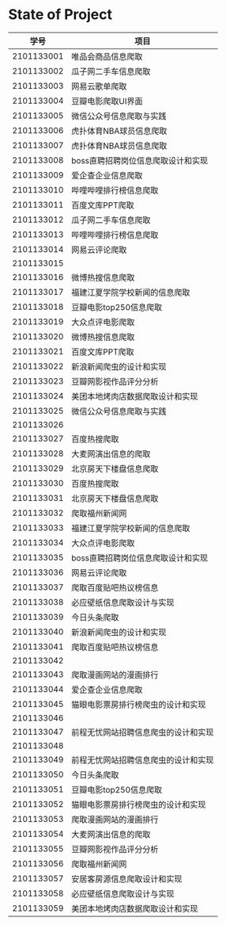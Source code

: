 # State of Project



| 学号       | 项目                           |
| ---------- | ------------------------------ |
| 2101133001 | 唯品会商品信息爬取 |
| 2101133002 | 瓜子网二手车信息爬取 |
| 2101133003 | 网易云歌单爬取 |
| 2101133004 | 豆瓣电影爬取UI界面 |
| 2101133005 | 微信公众号信息爬取与实践 |
| 2101133006 | 虎扑体育NBA球员信息爬取 |
| 2101133007 | 虎扑体育NBA球员信息爬取 |
| 2101133008 | boss直聘招聘岗位信息爬取设计和实现 |
| 2101133009 | 爱企查企业信息爬取 |
| 2101133010 | 哔哩哔哩排行榜信息爬取 |
| 2101133011 | 百度文库PPT爬取 |
| 2101133012 | 瓜子网二手车信息爬取 |
| 2101133013 | 哔哩哔哩排行榜信息爬取 |
| 2101133014 | 网易云评论爬取 |
| 2101133015 |   |
| 2101133016 | 微博热搜信息爬取 |
| 2101133017 | 福建江夏学院学校新闻的信息爬取 |
| 2101133018 | 豆瓣电影top250信息爬取 |
| 2101133019 | 大众点评电影爬取 |
| 2101133020 | 微博热搜信息爬取 |
| 2101133021 | 百度文库PPT爬取 |
| 2101133022 | 新浪新闻爬虫的设计和实现 |
| 2101133023 | 豆瓣网影视作品评分分析 |
| 2101133024 | 美团本地烤肉店数据爬取设计和实现 |
| 2101133025 | 微信公众号信息爬取与实践 |
| 2101133026 |   |
| 2101133027 | 百度热搜爬取 |
| 2101133028 | 大麦网演出信息的爬取 |
| 2101133029 | 北京房天下楼盘信息爬取 |
| 2101133030 | 百度热搜爬取 |
| 2101133031 | 北京房天下楼盘信息爬取 |
| 2101133032 | 爬取福州新闻网 |
| 2101133033 | 福建江夏学院学校新闻的信息爬取 |
| 2101133034 | 大众点评电影爬取 |
| 2101133035 | boss直聘招聘岗位信息爬取设计和实现 |
| 2101133036 | 网易云评论爬取 |
| 2101133037 | 爬取百度贴吧热议榜信息 |
| 2101133038 | 必应壁纸信息爬取设计与实现 |
| 2101133039 | 今日头条爬取 |
| 2101133040 | 新浪新闻爬虫的设计和实现 |
| 2101133041 | 爬取百度贴吧热议榜信息 |
| 2101133042 |   |
| 2101133043 | 爬取漫画网站的漫画排行 |
| 2101133044 | 爱企查企业信息爬取 |
| 2101133045 | 猫眼电影票房排行榜爬虫的设计和实现 |
| 2101133046 |   |
| 2101133047 | 前程无忧网站招聘信息爬虫的设计和实现 |
| 2101133048 |   |
| 2101133049 | 前程无忧网站招聘信息爬虫的设计和实现 |
| 2101133050 | 今日头条爬取 |
| 2101133051 | 豆瓣电影top250信息爬取 |
| 2101133052 | 猫眼电影票房排行榜爬虫的设计和实现 |
| 2101133053 | 爬取漫画网站的漫画排行 |
| 2101133054 | 大麦网演出信息的爬取 |
| 2101133055 | 豆瓣网影视作品评分分析 |
| 2101133056 | 爬取福州新闻网 |
| 2101133057 | 安居客房源信息爬取设计和实现 |
| 2101133058 | 必应壁纸信息爬取设计与实现 |
| 2101133059 | 美团本地烤肉店数据爬取设计和实现 |
